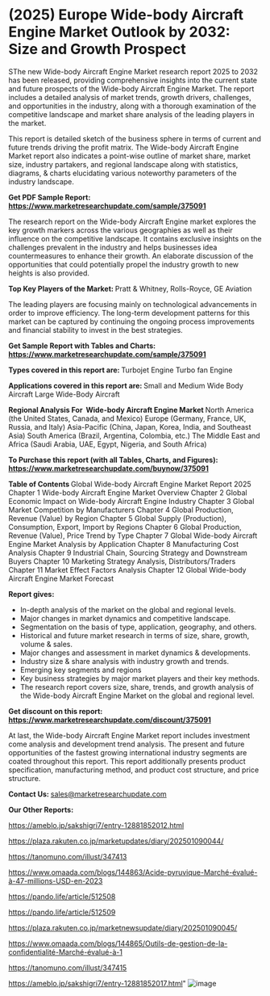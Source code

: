 # (2025) Europe Wide-body Aircraft Engine Market Outlook by 2032: Size and Growth Prospect

SThe new Wide-body Aircraft Engine Market research report 2025 to 2032 has been released, providing comprehensive insights into the current state and future prospects of the Wide-body Aircraft Engine Market. The report includes a detailed analysis of market trends, growth drivers, challenges, and opportunities in the industry, along with a thorough examination of the competitive landscape and market share analysis of the leading players in the market.

This report is detailed sketch of the business sphere in terms of current and future trends driving the profit matrix. The Wide-body Aircraft Engine Market report also indicates a point-wise outline of market share, market size, industry partakers, and regional landscape along with statistics, diagrams, &amp; charts elucidating various noteworthy parameters of the industry landscape.

<strong><b>Get PDF Sample Report: <a href=https://www.marketresearchupdate.com/sample/375091>https://www.marketresearchupdate.com/sample/375091</a></b></strong>

The research report on the Wide-body Aircraft Engine market explores the key growth markers across the various geographies as well as their influence on the competitive landscape. It contains exclusive insights on the challenges prevalent in the industry and helps businesses idea countermeasures to enhance their growth. An elaborate discussion of the opportunities that could potentially propel the industry growth to new heights is also provided.

<strong><b>Top Key Players of the Market:
</b></strong>Pratt & Whitney, Rolls-Royce, GE Aviation<strong><b>
</b></strong>

The leading players are focusing mainly on technological advancements in order to improve efficiency. The long-term development patterns for this market can be captured by continuing the ongoing process improvements and financial stability to invest in the best strategies.

<strong><b>Get Sample Report with Tables and Charts: <a href=https://www.marketresearchupdate.com/sample/375091>https://www.marketresearchupdate.com/sample/375091</a></b></strong>

<strong><b>Types covered in this report are:
</b></strong>Turbojet Engine
Turbo fan Engine<strong><b>
</b></strong>

<strong><b>Applications covered in this report are:
</b></strong>Small and Medium Wide Body Aircraft
Large Wide-Body Aircraft<strong><b>
</b></strong>

<strong><b>Regional Analysis For  Wide-body Aircraft Engine Market</b></strong><strong><b>
</b></strong>North America (the United States, Canada, and Mexico)
Europe (Germany, France, UK, Russia, and Italy)
Asia-Pacific (China, Japan, Korea, India, and Southeast Asia)
South America (Brazil, Argentina, Colombia, etc.)
The Middle East and Africa (Saudi Arabia, UAE, Egypt, Nigeria, and South Africa)

<strong><b>To Purchase this report (with all Tables, Charts, and Figures): <a href=https://www.marketresearchupdate.com/buynow/375091>https://www.marketresearchupdate.com/buynow/375091</a></b></strong>

<strong><b>Table of Contents</b></strong><strong><b>
</b></strong>Global Wide-body Aircraft Engine Market Report 2025
Chapter 1 Wide-body Aircraft Engine Market Overview
Chapter 2 Global Economic Impact on Wide-body Aircraft Engine Industry
Chapter 3 Global Market Competition by Manufacturers
Chapter 4 Global Production, Revenue (Value) by Region
Chapter 5 Global Supply (Production), Consumption, Export, Import by Regions
Chapter 6 Global Production, Revenue (Value), Price Trend by Type
Chapter 7 Global Wide-body Aircraft Engine Market Analysis by Application
Chapter 8 Manufacturing Cost Analysis
Chapter 9 Industrial Chain, Sourcing Strategy and Downstream Buyers
Chapter 10 Marketing Strategy Analysis, Distributors/Traders
Chapter 11 Market Effect Factors Analysis
Chapter 12 Global Wide-body Aircraft Engine Market Forecast

<strong><b>Report gives:</b></strong>

- In-depth analysis of the market on the global and regional levels.
- Major changes in market dynamics and competitive landscape.
- Segmentation on the basis of type, application, geography, and others.
- Historical and future market research in terms of size, share, growth, volume &amp; sales.
- Major changes and assessment in market dynamics &amp; developments.
- Industry size &amp; share analysis with industry growth and trends.
- Emerging key segments and regions
- Key business strategies by major market players and their key methods.
- The research report covers size, share, trends, and growth analysis of the Wide-body Aircraft Engine Market on the global and regional level.

<strong><b>Get discount on this report: <a href=https://www.marketresearchupdate.com/discount/375091>https://www.marketresearchupdate.com/discount/375091</a></b></strong>

At last, the Wide-body Aircraft Engine Market report includes investment come analysis and development trend analysis. The present and future opportunities of the fastest growing international industry segments are coated throughout this report. This report additionally presents product specification, manufacturing method, and product cost structure, and price structure.

<strong><b>Contact Us:
</b></strong>sales@marketresearchupdate.com

<strong>Our Other Reports:</strong>

<a href=https://ameblo.jp/sakshigri7/entry-12881852012.html>https://ameblo.jp/sakshigri7/entry-12881852012.html</a>

<a href=https://plaza.rakuten.co.jp/marketupdates/diary/202501090044/>https://plaza.rakuten.co.jp/marketupdates/diary/202501090044/</a>

<a href=https://tanomuno.com/illust/347413>https://tanomuno.com/illust/347413</a>

<a href=https://www.omaada.com/blogs/144863/Acide-pyruvique-Marché-évalué-à-47-millions-USD-en-2023>https://www.omaada.com/blogs/144863/Acide-pyruvique-Marché-évalué-à-47-millions-USD-en-2023</a>

<a href=https://pando.life/article/512508>https://pando.life/article/512508</a>

<a href=https://pando.life/article/512509>https://pando.life/article/512509</a>

<a href=https://plaza.rakuten.co.jp/marketnewsupdate/diary/202501090045/>https://plaza.rakuten.co.jp/marketnewsupdate/diary/202501090045/</a>

<a href=https://www.omaada.com/blogs/144865/Outils-de-gestion-de-la-confidentialité-Marché-évalué-à-1>https://www.omaada.com/blogs/144865/Outils-de-gestion-de-la-confidentialité-Marché-évalué-à-1</a>

<a href=https://tanomuno.com/illust/347415>https://tanomuno.com/illust/347415</a>

<a href=https://ameblo.jp/sakshigri7/entry-12881852017.html>https://ameblo.jp/sakshigri7/entry-12881852017.html</a>"
![image](https://github.com/user-attachments/assets/712514bb-af93-4f8a-9d89-c3c664b06539)

